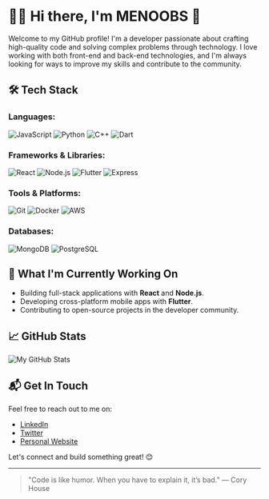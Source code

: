 # 👨‍💻 Hi there, I'm MENOOBS 👋

Welcome to my GitHub profile! I'm a developer passionate about crafting high-quality code and solving complex problems through technology. I love working with both front-end and back-end technologies, and I'm always looking for ways to improve my skills and contribute to the community. 

## 🛠 Tech Stack

### **Languages**:
![JavaScript](https://img.shields.io/badge/-JavaScript-303030?style=flat&logo=javascript)
![Python](https://img.shields.io/badge/-Python-303030?style=flat&logo=python)
![C++](https://img.shields.io/badge/-C++-303030?style=flat&logo=cplusplus)
![Dart](https://img.shields.io/badge/-Dart-303030?style=flat&logo=dart)

### **Frameworks & Libraries**:
![React](https://img.shields.io/badge/-React-303030?style=flat&logo=react)
![Node.js](https://img.shields.io/badge/-Node.js-303030?style=flat&logo=node.js)
![Flutter](https://img.shields.io/badge/-Flutter-303030?style=flat&logo=flutter)
![Express](https://img.shields.io/badge/-Express-303030?style=flat&logo=express)

### **Tools & Platforms**:
![Git](https://img.shields.io/badge/-Git-303030?style=flat&logo=git)
![Docker](https://img.shields.io/badge/-Docker-303030?style=flat&logo=docker)
![AWS](https://img.shields.io/badge/-AWS-303030?style=flat&logo=amazon-aws)

### **Databases**:
![MongoDB](https://img.shields.io/badge/-MongoDB-303030?style=flat&logo=mongodb)
![PostgreSQL](https://img.shields.io/badge/-PostgreSQL-303030?style=flat&logo=postgresql)

## 🚀 What I'm Currently Working On

- Building full-stack applications with **React** and **Node.js**.
- Developing cross-platform mobile apps with **Flutter**.
- Contributing to open-source projects in the developer community.

## 📈 GitHub Stats

![My GitHub Stats](https://github-readme-stats.vercel.app/api?username=MENOOBS&show_icons=true&hide_title=true&count_private=true&hide=prs&theme=code)

## 📬 Get In Touch

Feel free to reach out to me on:

- [LinkedIn](https://www.linkedin.com/in/your-linkedin)
- [Twitter](https://twitter.com/your-twitter)
- [Personal Website](https://your-website.com)

Let's connect and build something great! 😊

---

> "Code is like humor. When you have to explain it, it’s bad." — Cory House
